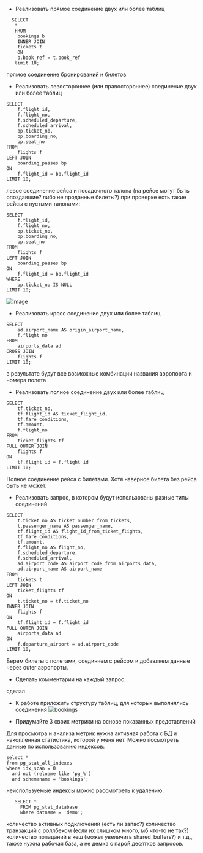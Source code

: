 - Реализовать прямое соединение двух или более таблиц
```
  SELECT
   *
   FROM
    bookings b
    INNER JOIN
    tickets t
    ON
    b.book_ref = t.book_ref
   limit 10;
```

прямое соединение бронирований и билетов


- Реализовать левостороннее (или правостороннее) соединение двух или более таблиц
```
SELECT
    f.flight_id,
    f.flight_no,
    f.scheduled_departure,
    f.scheduled_arrival,
    bp.ticket_no,
    bp.boarding_no,
    bp.seat_no
FROM
    flights f
LEFT JOIN
    boarding_passes bp
ON
    f.flight_id = bp.flight_id
LIMIT 10;
```
левое соединение рейса и посадочного талона (на рейсе могут быть опоздавшие? либо не проданные билеты?)
при проверке есть такие рейсы с пустыми талонами:
```
SELECT
    f.flight_id,
    f.flight_no,
    bp.ticket_no,
    bp.boarding_no,
    bp.seat_no
FROM
    flights f
LEFT JOIN
    boarding_passes bp
ON
    f.flight_id = bp.flight_id
WHERE
    bp.ticket_no IS NULL
LIMIT 10;
```
![image](https://github.com/user-attachments/assets/01afcaa0-293f-4621-92fc-29ee357f3bff)


- Реализовать кросс соединение двух или более таблиц
```
SELECT 
    ad.airport_name AS origin_airport_name,
    f.flight_no
FROM
    airports_data ad
CROSS JOIN
    flights f
LIMIT 10;
```
в результате будут все возможные комбинации названия аэропорта и номера полета

- Реализовать полное соединение двух или более таблиц
```
SELECT
    tf.ticket_no,
    tf.flight_id AS ticket_flight_id,
    tf.fare_conditions,
    tf.amount,
    f.flight_no
FROM
    ticket_flights tf
FULL OUTER JOIN
    flights f
ON
    tf.flight_id = f.flight_id
LIMIT 10;
```
Полное соединение рейса с билетами. Хотя наверное билета без рейса быть не может.

- Реализовать запрос, в котором будут использованы разные типы соединений
```
SELECT
    t.ticket_no AS ticket_number_from_tickets,
    t.passenger_name AS passenger_name,
    tf.flight_id AS flight_id_from_ticket_flights,
    tf.fare_conditions,
    tf.amount,
    f.flight_no AS flight_no,
    f.scheduled_departure,
    f.scheduled_arrival,
    ad.airport_code AS airport_code_from_airports_data,
    ad.airport_name AS airport_name
FROM
    tickets t
LEFT JOIN
    ticket_flights tf
ON
    t.ticket_no = tf.ticket_no
INNER JOIN
    flights f
ON
    tf.flight_id = f.flight_id
FULL OUTER JOIN
    airports_data ad
ON
    f.departure_airport = ad.airport_code
LIMIT 10;
```
Берем билеты с полетами, соединяем с рейсом и добавляем данные через outer аэропорты.

- Сделать комментарии на каждый запрос

сделал

- К работе приложить структуру таблиц, для которых выполнялись соединения
![bookings](https://github.com/user-attachments/assets/292b90ca-0237-4eac-84bd-d0885db85b45)

- Придумайте 3 своих метрики на основе показанных представлений
  
Для просмотра и анализа метрик нужна активная работа с БД и накопленная статистика, которой у меня нет. Можно посмотреть данные по использованию индексов:
```
select *
from pg_stat_all_indexes
where idx_scan = 0
  and not (relname like 'pg_%')
  and schemaname = 'bookings';
```
неиспользуемые индексы можно рассмотреть к удалению.

```
   SELECT *
     FROM pg_stat_database
     where datname = 'demo';
```
количество активных подключений (есть ли запас?)
количество транзакций с роллбеком (если их слишком много, мб что-то не так?)
количество попаданий в кеш (может увеличить shared_buffers?)
и т.д., также нужна рабочая база, а не демка с парой десятков запросов.
